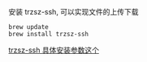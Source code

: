 安装 trzsz-ssh, 可以实现文件的上传下载

```
brew update
brew install trzsz-ssh

```

[trzsz-ssh 具体安装参数这个](https://github.com/trzsz/trzsz-ssh)


